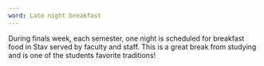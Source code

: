 ```yaml
---
word: Late night breakfast
---
```


  During finals week, each semester, one night is scheduled for breakfast food in Stav served by faculty and staff. This is a great break from studying and is one of the students favorite traditions!
